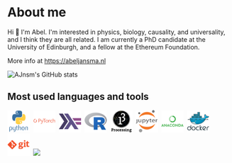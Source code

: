 <!-- AJnsm/AJnsm is a ✨ special ✨ repository because its `README.md` (this file) appears on your GitHub profile.
You can click the Preview link to take a look at your changes.
--->
# About me

Hi 👋 I'm Abel. I'm interested in physics, biology, causality, and universality, and I think they are all related.
I am currently a PhD candidate at the University of Edinburgh, and a fellow at the Ethereum Foundation. 

More info at https://abeljansma.nl


![AJnsm's GitHub stats](https://github-readme-stats.vercel.app/api?username=AJnsm&count_private=true&theme=prussian)

## Most used languages and tools
<div>
  <img src="https://github.com/devicons/devicon/blob/master/icons/python/python-original-wordmark.svg"  height="50"/>&nbsp;
  <img src="https://github.com/devicons/devicon/blob/master/icons/pytorch/pytorch-plain-wordmark.svg"  height="50"/>&nbsp;
  <img src="https://github.com/devicons/devicon/blob/master/icons/haskell/haskell-original.svg"  height="50"/>&nbsp;
  <img src="https://github.com/devicons/devicon/blob/master/icons/r/r-original.svg"  height="50"/>&nbsp;
  <img src="https://github.com/devicons/devicon/blob/master/icons/processing/processing-original-wordmark.svg"  height="50"/>&nbsp;
  <img src="https://github.com/devicons/devicon/blob/master/icons/jupyter/jupyter-original-wordmark.svg"  height="50"/>&nbsp;
  <img src="https://github.com/devicons/devicon/blob/master/icons/anaconda/anaconda-original-wordmark.svg"  height="50"/>&nbsp;
  <img src="https://github.com/devicons/devicon/blob/master/icons/docker/docker-original-wordmark.svg"  height="50"/>&nbsp;
  <img src="https://github.com/devicons/devicon/blob/master/icons/git/git-plain-wordmark.svg"  height="50"/>&nbsp;
  <img src="https://www.nextflow.io/img/nextflow2014_no-bg.png" height="50"/>&nbsp;
</div>
